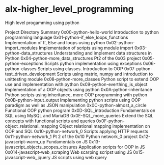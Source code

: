# alx-higher_level_programming
High level progamming using python

Project Directory	Summary
0x00-python-hello-world	Introduction to python programming language
0x01-python-if_else_loops_functions	Implementation of If, Else and loops using python
0x02-python-import_modules	Implementation of scripts using module import
0x03-python-data_structures	Understanding and implement data structures in Python
0x04-python-more_data_structures	Pt2 of the 0x03 project
0x05-python-exceptions	Scripts python implementation using exceptions
0x06-python-classes	Scripts using classes. Introduction to OOP
0x07-python-test_driven_development	Scripts using matrix, numpy and introduction to unittesting module
0x08-python-more_classes	Python script to extend OOP use and implementation with python
0x09-python-everthing_is_object	Implementation of a OOP objects using python
0x0A-python-inheritance	Python scripts using inheritance, more OOP programming with python
0x0B-python-input_output	Implementing python scripts using OOP paradigm as well as JSON manipulation
0x0C-python-almost_a_circle	Functional OOP python program
0x0D-SQL_introduction	Fundamentals on SQL using MySQL and MariaDB
0x0E-SQL_more_queries	Extend the SQL concepts with functional scripts and queries
0x0F-python-object_relational_mapping	Object relational mapping implementation on OOP and SQL
0x10-python-network_0	Scripts applying HTTP requests
0x11-python-network_1	Pt 2 of the 0x10 Python network_0 project
0x12-javascript-warm_up	Fundamentals on JS
0x13-javascript_objects_scopes_closures	Application scripts for OOP in JS
0x014-javascript-web_scraping	Web scarping scripst using JS
0x15-javascript-web_jquery	JS scripts using web query
